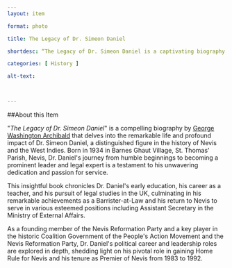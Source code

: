 ```yaml
--- 
layout: item 

format: photo 

title: The Legacy of Dr. Simeon Daniel

shortdesc: “The Legacy of Dr. Simeon Daniel is a captivating biography chronicling the life of a prominent leader and legal expert in Nevis, showcasing his unwavering dedication to service and his significant impact on the region."

categories: [ History ] 

alt-text:  

 

--- 
```


##About this Item 

"_The Legacy of Dr. Simeon Daniel_" is a compelling biography by [George Washington Archibald](https://cfbcworks.github.io/Independence40SKN/people/SKN40_A43.html) that delves into the remarkable life and profound impact of Dr. Simeon Daniel, a distinguished figure in the history of Nevis and the West Indies. Born in 1934 in Barnes Ghaut Village, St. Thomas' Parish, Nevis, Dr. Daniel's journey from humble beginnings to becoming a prominent leader and legal expert is a testament to his unwavering dedication and passion for service. 

This insightful book chronicles Dr. Daniel's early education, his career as a teacher, and his pursuit of legal studies in the UK, culminating in his remarkable achievements as a Barrister-at-Law and his return to Nevis to serve in various esteemed positions including Assistant Secretary in the Ministry of External Affairs. 

As a founding member of the Nevis Reformation Party and a key player in the historic Coalition Government of the People's Action Movement and the Nevis Reformation Party, Dr. Daniel's political career and leadership roles are explored in depth, shedding light on his pivotal role in gaining Home Rule for Nevis and his tenure as Premier of Nevis from 1983 to 1992. 
